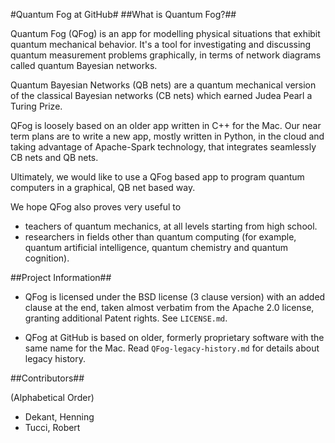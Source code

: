 #Quantum Fog at GitHub#
##What is Quantum Fog?##

Quantum Fog (QFog) is an app for modelling physical situations that exhibit quantum mechanical behavior. It's a tool for investigating and discussing quantum measurement problems graphically, in terms of network diagrams called quantum Bayesian networks.

Quantum Bayesian Networks (QB nets) are a quantum mechanical version of the classical Bayesian networks (CB nets) which earned Judea Pearl a Turing Prize.

QFog is loosely based on an older app written in C++ for the Mac. Our near term plans are to write a new app, mostly written in Python, in the cloud and taking advantage of Apache-Spark technology, that integrates seamlessly CB nets and QB nets.

Ultimately, we would like to use a QFog based app to program quantum computers in a graphical, QB net based way. 

We hope QFog also proves very useful to 
* teachers of quantum mechanics, at all levels starting from high school.
* researchers in fields other than quantum computing (for example, quantum artificial intelligence, quantum chemistry and quantum cognition).

##Project Information##

* QFog is licensed under the BSD license (3 clause version) with an added clause at the end, taken almost verbatim from the Apache 2.0 license, granting additional Patent rights. See `LICENSE.md`.

* QFog at GitHub is based on older, formerly proprietary software with the same name for the Mac. Read `QFog-legacy-history.md` for details about legacy history.

##Contributors##

(Alphabetical Order)
* Dekant, Henning
* Tucci, Robert
